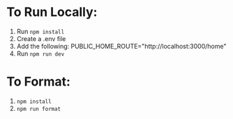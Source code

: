 # To Run Locally:

1. Run `npm install`
2. Create a .env file
3. Add the following: PUBLIC_HOME_ROUTE="http://localhost:3000/home"
4. Run `npm run dev`

# To Format:

1. `npm install`
2. `npm run format`
